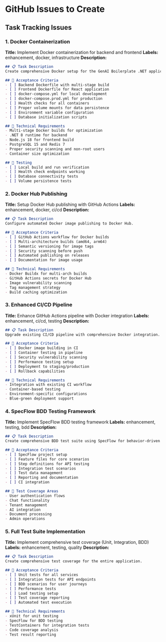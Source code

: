 # GitHub Issues to Create

## Task Tracking Issues

### 1. Docker Containerization
**Title:** Implement Docker containerization for backend and frontend
**Labels:** enhancement, docker, infrastructure
**Description:**
```markdown
## 📋 Task Description
Create comprehensive Docker setup for the GenAI Boilerplate .NET application.

## 🎯 Acceptance Criteria
- [ ] Backend Dockerfile with multi-stage build
- [ ] Frontend Dockerfile for React application
- [ ] docker-compose.yml for local development
- [ ] docker-compose.prod.yml for production
- [ ] Health checks for all containers
- [ ] Proper volume mounts for data persistence
- [ ] Environment variable configuration
- [ ] Database initialization scripts

## 📝 Technical Requirements
- Multi-stage Docker builds for optimization
- .NET 8 runtime for backend
- Node.js 18 for frontend build
- PostgreSQL 15 and Redis 7
- Proper security scanning and non-root users
- Container size optimization

## 🧪 Testing
- [ ] Local build and run verification
- [ ] Health check endpoints working
- [ ] Database connectivity tests
- [ ] Volume persistence tests
```

### 2. Docker Hub Publishing
**Title:** Setup Docker Hub publishing with GitHub Actions
**Labels:** enhancement, docker, ci/cd
**Description:**
```markdown
## 📋 Task Description
Configure automated Docker image publishing to Docker Hub.

## 🎯 Acceptance Criteria
- [ ] GitHub Actions workflow for Docker builds
- [ ] Multi-architecture builds (amd64, arm64)
- [ ] Semantic versioning for image tags
- [ ] Security scanning before push
- [ ] Automated publishing on releases
- [ ] Documentation for image usage

## 📝 Technical Requirements
- Docker Buildx for multi-arch builds
- GitHub Actions secrets for Docker Hub
- Image vulnerability scanning
- Tag management strategy
- Build caching optimization
```

### 3. Enhanced CI/CD Pipeline
**Title:** Enhance GitHub Actions pipeline with Docker integration
**Labels:** enhancement, ci/cd, testing
**Description:**
```markdown
## 📋 Task Description
Upgrade existing CI/CD pipeline with comprehensive Docker integration.

## 🎯 Acceptance Criteria
- [ ] Docker image building in CI
- [ ] Container testing in pipeline
- [ ] Security vulnerability scanning
- [ ] Performance testing setup
- [ ] Deployment to staging/production
- [ ] Rollback capabilities

## 📝 Technical Requirements
- Integration with existing CI workflow
- Container-based testing
- Environment-specific configurations
- Blue-green deployment support
```

### 4. SpecFlow BDD Testing Framework
**Title:** Implement SpecFlow BDD testing framework
**Labels:** enhancement, testing, bdd
**Description:**
```markdown
## 📋 Task Description
Create comprehensive BDD test suite using SpecFlow for behavior-driven development.

## 🎯 Acceptance Criteria
- [ ] SpecFlow project setup
- [ ] Feature files for core scenarios
- [ ] Step definitions for API testing
- [ ] Integration test scenarios
- [ ] Test data management
- [ ] Reporting and documentation
- [ ] CI integration

## 📝 Test Coverage Areas
- User authentication flows
- Chat functionality
- Tenant management
- AI integration
- Document processing
- Admin operations
```

### 5. Full Test Suite Implementation
**Title:** Implement comprehensive test coverage (Unit, Integration, BDD)
**Labels:** enhancement, testing, quality
**Description:**
```markdown
## 📋 Task Description
Create comprehensive test coverage for the entire application.

## 🎯 Acceptance Criteria
- [ ] Unit tests for all services
- [ ] Integration tests for API endpoints
- [ ] BDD scenarios for user journeys
- [ ] Performance tests
- [ ] Load testing setup
- [ ] Test coverage reporting
- [ ] Automated test execution

## 📝 Technical Requirements
- xUnit for unit testing
- SpecFlow for BDD testing
- TestContainers for integration tests
- Code coverage analysis
- Test result reporting
```
